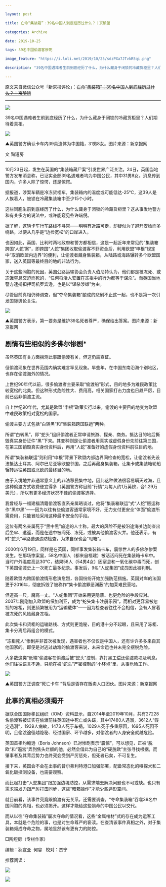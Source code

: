 ```yaml
---

layout: post

title: 亡命“集装箱”：39名中国人到底经历过什么？｜京酿馆

categories: Archive

date: 2019-10-25

tags: 39名中国偷渡客惨死

image_feature: "https://i.loli.net/2019/10/25/sdzPXa7JTvkR5qi.png"

description: "39名中国遇难者生前到底经历了什么，为什么藏身于闭锁的冷藏货柜里？人们期待着真相。"

---
```


原文来自微信公众号「新京报评论」：~~[亡命“集装箱”：39名中国人到底经历过什么？｜京酿馆](https://archive.li/28O7Y#selection-39.1-39.6)~~

---

![](https://i.loli.net/2019/10/25/f2MKdTrceqv56tQ.png)

39名中国遇难者生前到底经历了什么，为什么藏身于闭锁的冷藏货柜里？人们期待着真相。

![](https://i.loli.net/2019/10/25/sdzPXa7JTvkR5qi.png)

<figcaption>▲英国警方确认卡车内39具遗体为中国籍，31男8女。图片来源：新京报网</figcaption>

文 陶短房

---

10月23日起，发生在英国的“集装箱藏尸案”引发世界广泛关注。24日，英国当地警方发布消息称，已证实全部39名遇难者均为中国公民，其中31男8女。消息传到国内，许多人除了惊愕，还是惊愕。

据报道，涉案车辆是冷冻货柜车，集装箱内的温度或可能低达-25℃，这39人是人挨着人，被锁在冷藏集装箱中至少15个小时。

这些同胞生前到底经历了什么，为什么藏身于闭锁的冷藏货柜里？这从事发地警方和有关多方的说法中，或许能窥见些许端倪。

据了解，这辆卡车行车路线不寻常——明明有近路可走，却疑似为了避开安检而多绕路，以便从几乎是“边检宽松”的口岸进入。

也因如此，英国、比利时两地政府和警方都相信，这是一起近年来常见的“集装箱跨国‘人蛇’案”，即跨国“人蛇”集团收取偷渡客不菲资金后，利用欧盟“申根”规定中“取消欧盟内边界”的便利，让偷渡者藏身集装箱，从陆路或海路辗转多个欧盟国家，送入英国等最终目的地的非法行为。

关于这些同胞的死因，英国公路运输协会负责人伯尼特认为，他们都是被冻死、或冻饿窒息交迫而死的，“任何将活人安置在冻柜中的行为都等于谋杀”。而英国当地警方逮捕扣押司机罗宾逊，也是以“谋杀涉嫌”为由。

尽管目前真相仍待调查，但“夺命集装箱”酿成的悲剧不止这一起，也不是第一次引发国际舆论关注。

![](https://i.loli.net/2019/10/25/gUcl9CI6FmEfy1e.png)

<figcaption>▲英国警方表示，第一要务是维护39名死者尊严，确保给出答案。图片来源：新京报网</figcaption>

## 剧情有些相似的多佛尔惨剧*

虽然英国有关方面揣测此事跟偷渡有关，但这仍需查证。

但偷渡现象在世界范围内确实难言罕见现象。早些年，在中国东南沿海个别地区，也存在偷渡海外的情况。

上世纪90年代以前，很多偷渡者主要采取“偷渡船”形式，目的地多为难民政策比较宽松的北美。但这种形式危险性大、费用高，相关国家打击力度也日趋严厉，目前已远非偷渡主流。

自上世纪90年代，尤其是欧盟“申根”政策实行以来，偷渡的主要目的地变为欧盟中难民政策相对宽松的国家。

偷渡主要方式包括“白转黑”和“集装箱跨国联运”两种。

所谓“白转黑”，即“蛇头”组织偷渡者正常申请旅游、探亲、商务。抵达目的地后撕毁真实身份证件“黑”下来。其变种则是让偷渡者用真实或虚假身份先前往第三国，在第三国销毁真实身份资料后，再用“人蛇”准备好的虚假身份资料前往目的地。

所谓“集装箱联运”则利用“申根”背景下欧盟内部边界间检查的宽松，让偷渡者先设法抵达土耳其、阿尔巴尼亚等欧盟邻国，之后再藏身集装箱，让集卡或集装箱轮船辗转运往英国或北欧的最终目的地。

由于入境地并非通常意义上的非法移民集中地，因此这种做法很容易瞒天过海，且这种偷渡方式收费便宜得多（英国警方称目前“行情”为每人约1万英镑，合1.29万美元），所以有更多经济状况不佳的偷渡客选择。

我曾经与一福建福清籍偷渡客直系亲属晤谈过，他将“集装箱联运”式“人蛇”贩运称作“黑中黑”——因为以往有些偷渡客通常家境不好，无力支付更安全“体面”偷渡所需费用，只能冒险采用这种最不安全的手段。

这位有两名亲属死于“黑中黑”旅途的人士称，最大的风险不是被沿途海关边防查出后坐牢、遣返，而是在途中被闷死、冻死，或被其他偷渡客火并。他还表示，有时“蛇头”半路遭遇边防检查，为求自保也会“甩箱”。

2000年6月19日，同样是在英国，同样事发集装箱卡车，震惊世人的多佛尔惨案发生。在那场惨案里，58名中国人（都来自福建）被活活闷死在集装箱卡车中。当时户外温度高达30℃，结果58人（54男4女）因窒息和一氧化碳中毒而死，创下英国偷渡史上一次死亡最多纪录。事发后，9名“人蛇集团”成员因此被判刑。

随着欧盟内跨国偷渡情形愈演愈烈，各国纷纷开始加强防范措施。英国对岸的法国更于2016年，彻底拆毁了被称作“集卡偷渡罪恶渊薮”的加莱难民营地。

但道高一尺，魔高一丈。“人蛇集团”开始采用更隐蔽、也更危险的手段应对。2007年刚刚加入欧盟的保加利亚，成为“蛇头集卡注册乐园”。而相对更容易被忽视的冻柜，则更频繁被用为“运输载体”——因为检查者往往不会相信，会有人冒着被冻死的风险藏身冻柜。

此次集卡和货柜的运输路线、方式则更诡秘，目的港十分不起眼，且采用了冻柜、集卡分离后再组合的模式。

“冻柜死人”惨剧并非首次被发现，遇害者也不仅仅是中国人，还有许许多多来自其他国家的。即便是对逃过劫难的偷渡客来说，未来命运也并未完全摆脱危险。

大多数这类“低端”偷渡客在偷渡后被“蛇头”控制，靠打黑工偿还偷渡款项及利息。他们往往语言不通，只能在被“蛇头”严密控制的“小环境”里，从事危险工作。

![](https://i.loli.net/2019/10/25/uUcwl9vWo4dSeNM.png)

<figcaption>▲英国警方正调查“死亡卡车 ”背后是否存在贩卖人口团伙。图片来源：新京报网</figcaption>

## 此事的真相必须揭开

据联合国国际移民组织（IOM）资料显示，自2014年至2019年10月，共有27228名偷渡客被证实在偷渡前往英国途中死亡或失踪，其中17480人遇溺，3612人“假定遇溺”，1939人病故，1473人死于车祸，1029人死于多重原因，1695人死因不明，且偷渡途径越隐秘、经过国家、环节越多，对偷渡者的人身安全就越危险。

英国首相约翰逊（Boris Johnson）已对惨剧表示“震惊”，可以想见，正被“脱欧”和“逼宫”弄到焦头烂额的他，必然会借此为自己的“硬脱欧”主张寻找根据，而肇事者及其背后势力也终究会受到严厉惩处，但死者已矣，不可复生。

接下来，英国会不会在出事的普尔弗利特港口加强部署，配备常态化的嗅探犬和二氧化碳探测设备，也需要观察。

而比起打击“人蛇集团”跟加强边境防控，从需求端去解决问题也不可或缺。也只有需求端发力跟严厉打击同步，这些“暗箱操作”才能少些遁形空间。

就目前看，该事件究竟跟偷渡有无关系，还需要调查。“夺命集装箱”吞噬39名中国同胞的真相，也必须揭开。这样才能给这些殒命的中国公民以交代。

而从以往“夺命集装箱”屡次夺命的情况看，这些“金属棺材”式的存在成为运客工具，本就是个危险的事，也是对生命尊严的亵渎。在查清该事件真相之外，对于集装箱频成夺命之物，属地显然该有更有力的防控。

□陶短房（专栏作家）



编辑：狄宣亚  何睿   校对：贾宁



推荐阅读：



[![](https://i.loli.net/2019/10/25/h7AdkiRT9tMaoxu.png)](https://archive.li/o/28O7Y/xjbapp.bjnews.com.cn/?qdid=9e)

[![](https://i.loli.net/2019/10/25/h1aVkpzTWc6Hmxr.png)](https://archive.li/28O7Y/accb44b87f6226b943bf8180ee4ae1dbfa14c57e)
